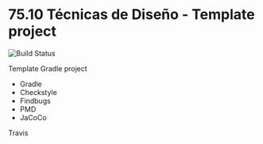 # 75.10 Técnicas de Diseño - Template project
 ![Build Status](https://travis-ci.org/tobiasbianchi/TP0-tecnicasDeDisenio.svg?branch=master) 

Template Gradle project

* Gradle
* Checkstyle
* Findbugs
* PMD
* JaCoCo

Travis

